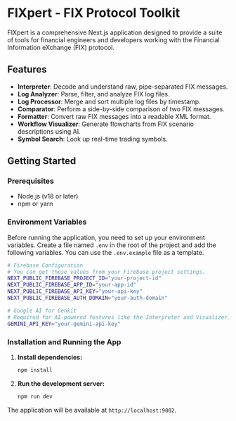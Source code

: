 # FIXpert - FIX Protocol Toolkit

FIXpert is a comprehensive Next.js application designed to provide a suite of tools for financial engineers and developers working with the Financial Information eXchange (FIX) protocol.

## Features

- **Interpreter**: Decode and understand raw, pipe-separated FIX messages.
- **Log Analyzer**: Parse, filter, and analyze FIX log files.
- **Log Processor**: Merge and sort multiple log files by timestamp.
- **Comparator**: Perform a side-by-side comparison of two FIX messages.
- **Formatter**: Convert raw FIX messages into a readable XML format.
- **Workflow Visualizer**: Generate flowcharts from FIX scenario descriptions using AI.
- **Symbol Search**: Look up real-time trading symbols.

## Getting Started

### Prerequisites

- Node.js (v18 or later)
- npm or yarn

### Environment Variables

Before running the application, you need to set up your environment variables. Create a file named `.env` in the root of the project and add the following variables. You can use the `.env.example` file as a template.

```bash
# Firebase Configuration
# You can get these values from your Firebase project settings.
NEXT_PUBLIC_FIREBASE_PROJECT_ID="your-project-id"
NEXT_PUBLIC_FIREBASE_APP_ID="your-app-id"
NEXT_PUBLIC_FIREBASE_API_KEY="your-api-key"
NEXT_PUBLIC_FIREBASE_AUTH_DOMAIN="your-auth-domain"

# Google AI for Genkit
# Required for AI-powered features like the Interpreter and Visualizer.
GEMINI_API_KEY="your-gemini-api-key"
```

### Installation and Running the App

1.  **Install dependencies:**
    ```bash
    npm install
    ```

2.  **Run the development server:**
    ```bash
    npm run dev
    ```

The application will be available at `http://localhost:9002`.

